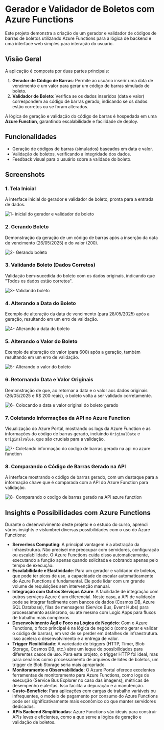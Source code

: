 # Gerador e Validador de Boletos com Azure Functions

Este projeto demonstra a criação de um gerador e validador de códigos de barras de boletos utilizando Azure Functions para a lógica de backend e uma interface web simples para interação do usuário.

## Visão Geral

A aplicação é composta por duas partes principais:

1.  **Gerador de Código de Barras**: Permite ao usuário inserir uma data de vencimento e um valor para gerar um código de barras simulado de boleto.
2.  **Validador de Boleto**: Verifica se os dados inseridos (data e valor) correspondem ao código de barras gerado, indicando se os dados estão corretos ou se foram alterados.

A lógica de geração e validação do código de barras é hospedada em uma **Azure Function**, garantindo escalabilidade e facilidade de deploy.

## Funcionalidades

* Geração de códigos de barras (simulados) baseados em data e valor.
* Validação de boletos, verificando a integridade dos dados.
* Feedback visual para o usuário sobre a validade do boleto.

## Screenshots

### 1. Tela Inicial

A interface inicial do gerador e validador de boleto, pronta para a entrada de dados.

![1- inicial do gerador e validador de boleto](https://github.com/user-attachments/assets/e2561319-524b-47e4-afbb-8b35db9c79cd)

### 2. Gerando Boleto

Demonstração da geração de um código de barras após a inserção da data de vencimento (26/05/2025) e do valor (200).

![2- Gerando boleto](https://github.com/user-attachments/assets/8119d3b1-0e57-4240-804b-a0d067eb40ad)

### 3. Validando Boleto (Dados Corretos)

Validação bem-sucedida do boleto com os dados originais, indicando que "Todos os dados estão corretos".

![3- Validando boleto](https://github.com/user-attachments/assets/5006c997-38cb-4109-b5c3-db6fe01d0537)

### 4. Alterando a Data do Boleto

Exemplo de alteração da data de vencimento (para 28/05/2025) após a geração, resultando em um erro de validação.

![4- Alterando a data do boleto](https://github.com/user-attachments/assets/6360f749-1abe-4a6d-971f-dd84095a12b2)

### 5. Alterando o Valor do Boleto

Exemplo de alteração do valor (para 600) após a geração, também resultando em um erro de validação.

![5- Alterando o valor do boleto](https://github.com/user-attachments/assets/ca450dfd-2f51-4a47-a090-10c80d1d7b4c)

### 6. Retornando Data e Valor Originais

Demonstração de que, ao retornar a data e o valor aos dados originais (26/05/2025 e R$ 200 reais), o boleto volta a ser validado corretamente.

![6- Colocando a data e valor original do boleto gerado](https://github.com/user-attachments/assets/609f46a9-6cae-4c2d-877b-79143734db5c)

### 7. Coletando Informações da API no Azure Function

Visualização do Azure Portal, mostrando os logs da Azure Function e as informações do código de barras gerado, incluindo `OriginalDate` e `OriginalValue`, que são cruciais para a validação.

![7- Coletando informação do codigo de barras gerado na api no azure function](https://github.com/user-attachments/assets/cff36d41-05cf-46a9-83e6-6108c6ff213d)

### 8. Comparando o Código de Barras Gerado na API

A interface mostrando o código de barras gerado, com um destaque para a informação chave que é comparada com a API do Azure Function para validação.

![8- Comparando o codigo de barras gerado na API azure function](https://github.com/user-attachments/assets/8e53551c-6781-4c4d-8d81-e72ee59aa69f)

## Insights e Possibilidades com Azure Functions

Durante o desenvolvimento deste projeto e o estudo do curso, aprendi vários insights e vislumbrei diversas possibilidades com o uso do Azure Functions:

* **Serverless Computing**: A principal vantagem é a abstração da infraestrutura. Não precisei me preocupar com servidores, configuração ou escalabilidade. O Azure Functions cuida disso automaticamente, executando a função apenas quando solicitada e cobrando apenas pelo tempo de execução.
* **Escalabilidade e Elasticidade**: Para um gerador e validador de boletos, que pode ter picos de uso, a capacidade de escalar automaticamente do Azure Functions é fundamental. Ele pode lidar com um grande volume de requisições sem intervenção manual.
* **Integração com Outros Serviços Azure**: A facilidade de integração com outros serviços Azure é um diferencial. Neste caso, a API de validação pode se integrar facilmente com bancos de dados (Cosmos DB, Azure SQL Database), filas de mensagens (Service Bus, Event Hubs) para processamento assíncrono, ou até mesmo com Logic Apps para fluxos de trabalho mais complexos.
* **Desenvolvimento Ágil e Foco na Lógica de Negócio**: Com o Azure Functions, o foco principal é na lógica de negócio (como gerar e validar o código de barras), em vez de se perder em detalhes de infraestrutura. Isso acelera o desenvolvimento e a entrega de valor.
* **Trigger Flexibilidade**: A variedade de triggers (HTTP, Timer, Blob Storage, Cosmos DB, etc.) abre um leque de possibilidades para diferentes casos de uso. Para este projeto, o trigger HTTP foi ideal, mas para cenários como processamento de arquivos de lotes de boletos, um trigger de Blob Storage seria mais apropriado.
* **Monitoramento e Observabilidade**: O Azure Portal oferece excelentes ferramentas de monitoramento para Azure Functions, como logs de execução (Service Bus Explorer no caso das imagens), métricas de desempenho e alertas. Isso facilita a depuração e a manutenção.
* **Custo-Benefício**: Para aplicações com cargas de trabalho variáveis ou infrequentes, o modelo de pagamento por consumo do Azure Functions pode ser significativamente mais econômico do que manter servidores dedicados.
* **APIs Backend Simplificadas**: Azure Functions são ideais para construir APIs leves e eficientes, como a que serve a lógica de geração e validação de boletos.
